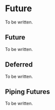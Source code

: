 # Future

To be written.


## Future

To be written.


## Deferred

To be written.


## Piping Futures

To be written.
